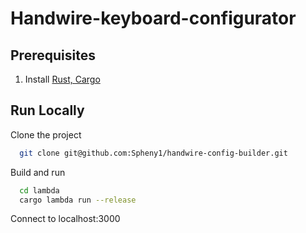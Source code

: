 #  Handwire-keyboard-configurator

## Prerequisites

  1. Install [Rust, Cargo](https://www.rust-lang.org/tools/install)

## Run Locally

Clone the project

```bash
  git clone git@github.com:Spheny1/handwire-config-builder.git
```

Build and run

```bash
  cd lambda
  cargo lambda run --release
```
Connect to localhost:3000

